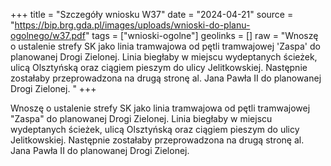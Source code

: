 +++
title = "Szczegóły wniosku W37"
date = "2024-04-21"
source = "https://bip.brg.gda.pl/images/uploads/wnioski-do-planu-ogolnego/w37.pdf"
tags = ["wnioski-ogolne"]
geolinks = []
raw = "Wnoszę o ustalenie strefy SK jako linia tramwajowa od pętli tramwajowej 'Zaspa' do planowanej Drogi Zielonej. Linia biegłaby w miejscu wydeptanych ścieżek, ulicą Olsztyńską oraz ciągiem pieszym do ulicy Jelitkowskiej. Następnie zostałaby przeprowadzona na drugą stronę al. Jana Pawła II do planowanej Drogi Zielonej. "
+++

Wnoszę o ustalenie strefy SK jako linia tramwajowa od pętli tramwajowej "Zaspa" do
planowanej Drogi Zielonej. Linia biegłaby w miejscu wydeptanych ścieżek, ulicą Olsztyńską oraz
ciągiem pieszym do ulicy Jelitkowskiej. Następnie zostałaby przeprowadzona na drugą stronę al.
Jana Pawła II do planowanej Drogi Zielonej.



